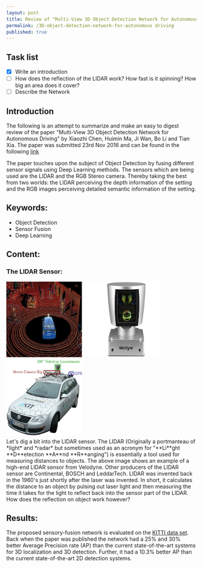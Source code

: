 ```yaml
---
layout: post
title: Review of "Multi-View 3D Object Detection Network for Autonomous Driving"
permalink: /3D-object-detection-network-for-autonomous driving
published: true
---
```

## Task list
- [x] Write an introduction
- [ ] How does the reflection of the LIDAR work? How fast is it spinning? How big an area does it cover?
- [ ] Describe the Network

## Introduction
The following is an attempt to summarize and make an easy to digest review of the paper "Multi-View 3D Object Detection Network 
for Autonomous Driving" by Xiaozhi Chen, Huimin Ma, Ji Wan, Bo Li and Tian Xia.
The paper was submitted 23rd Nov 2016 and can be found in the following [link](https://arxiv.org/abs/1611.07759)

The paper touches upon the subject of Object Detection by fusing different sensor signals using Deep Learning methods.
The sensors which are being used are the LIDAR and the RGB Stereo camera. Thereby taking the best from two worlds: 
the LIDAR perceiving the depth information of the setting and the RGB images perceiving detailed semantic information of the setting.

## Keywords:
* Object Detection
* Sensor Fusion
* Deep Learning

## Content:
### The LIDAR Sensor:
<img src="https://raw.githubusercontent.com/SimonBuusJensen/SimonBuusJensen.github.io/master/images/lidar-example.jpg" alt="Drawing" style="width: 200px; height: 200px; float: left; margin-right: 1%; margin-bottom: 0.5em;"/>
<img src="https://raw.githubusercontent.com/SimonBuusJensen/SimonBuusJensen.github.io/master/images/lidar-velodyne.png" alt="Drawing" style="width: 200px; height: 200px; float: left; margin-right: 1%; margin-bottom: 0.5em;"/>
<img src="https://raw.githubusercontent.com/SimonBuusJensen/SimonBuusJensen.github.io/master/images/kitti-dataset-car.jpg" alt="Drawing" style="width: 200px; height: 200px; float: left; margin-right: 1%; margin-bottom: 0.5em;"/>
<p style="clear: both;">
Let's dig a bit into the LIDAR sensor. The LIDAR (Originally a portmanteau of *light* and *radar* but sometimes used as an acronym for "**Li**ght **D**etection **A**nd **R**anging") is essentially a tool used for measuring distances to objects. 
The above image shows an example of a high-end LIDAR sensor from Velodyne. Other producers of the LIDAR sensor are Continental, BOSCH and LeddarTech. LIDAR was invented back in the 1960's just shortly after the laser was invented. 
In short, it calculates the distance to an object by pulsing out laser light and then measuring the time it takes for the light to reflect back into the sensor part of the LIDAR. How does the reflection on object work however?   

## Results:
The proposed sensory-fusion network is evaluated on the [KITTI data set](http://www.cvlibs.net/datasets/kitti/). 
Back when the paper was published the network had a 25% and 30% better Average Precision rate (AP) than the current state-of-the-art systems for 3D localization and 3D detection.
Further, it had a 10.3% better AP than the current state-of-the-art 2D detection systems.
